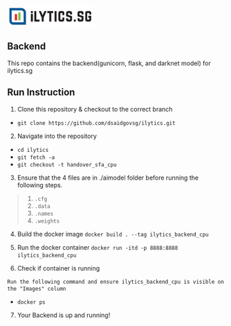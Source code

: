 <img src="logo.png" width="200">

## Backend

This repo contains the backend(gunicorn, flask, and darknet model) for ilytics.sg 


## Run Instruction


1. Clone this repository & checkout to the correct branch

 - `git clone https://github.com/dsaidgovsg/ilytics.git`

2. Navigate into the repository

 - `cd ilytics`
 - `git fetch -a`
 - `git checkout -t handover_sfa_cpu`

3. Ensure that the 4 files are in ./aimodel folder before running the following steps.

> 1. `.cfg`
> 2. `.data` 
> 3. `.names`
> 4. `.weights`

4. Build the docker image
 `docker build . --tag ilytics_backend_cpu`

5. Run the docker container
 `docker run -itd -p 8888:8888 ilytics_backend_cpu`

6. Check if container is running
```
Run the following command and ensure ilytics_backend_cpu is visible on the "Images" column
```
- `docker ps`

7. Your Backend is up and running!


